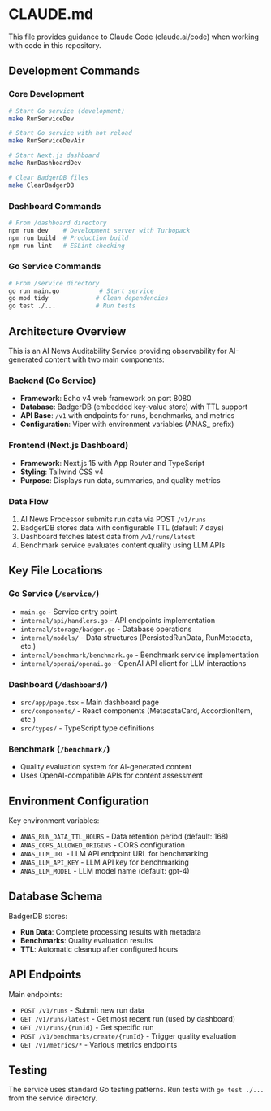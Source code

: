 # CLAUDE.md

This file provides guidance to Claude Code (claude.ai/code) when working with code in this repository.

## Development Commands

### Core Development
```bash
# Start Go service (development)
make RunServiceDev

# Start Go service with hot reload
make RunServiceDevAir

# Start Next.js dashboard
make RunDashboardDev

# Clear BadgerDB files
make ClearBadgerDB
```

### Dashboard Commands
```bash
# From /dashboard directory
npm run dev    # Development server with Turbopack
npm run build  # Production build
npm run lint   # ESLint checking
```

### Go Service Commands
```bash
# From /service directory
go run main.go           # Start service
go mod tidy             # Clean dependencies
go test ./...           # Run tests
```

## Architecture Overview

This is an AI News Auditability Service providing observability for AI-generated content with two main components:

### Backend (Go Service)
- **Framework**: Echo v4 web framework on port 8080
- **Database**: BadgerDB (embedded key-value store) with TTL support
- **API Base**: `/v1` with endpoints for runs, benchmarks, and metrics
- **Configuration**: Viper with environment variables (ANAS_ prefix)

### Frontend (Next.js Dashboard)
- **Framework**: Next.js 15 with App Router and TypeScript
- **Styling**: Tailwind CSS v4
- **Purpose**: Displays run data, summaries, and quality metrics

### Data Flow
1. AI News Processor submits run data via POST `/v1/runs`
2. BadgerDB stores data with configurable TTL (default 7 days)
3. Dashboard fetches latest data from `/v1/runs/latest`
4. Benchmark service evaluates content quality using LLM APIs

## Key File Locations

### Go Service (`/service/`)
- `main.go` - Service entry point
- `internal/api/handlers.go` - API endpoints implementation
- `internal/storage/badger.go` - Database operations
- `internal/models/` - Data structures (PersistedRunData, RunMetadata, etc.)
- `internal/benchmark/benchmark.go` - Benchmark service implementation
- `internal/openai/openai.go` - OpenAI API client for LLM interactions

### Dashboard (`/dashboard/`)
- `src/app/page.tsx` - Main dashboard page
- `src/components/` - React components (MetadataCard, AccordionItem, etc.)
- `src/types/` - TypeScript type definitions

### Benchmark (`/benchmark/`)
- Quality evaluation system for AI-generated content
- Uses OpenAI-compatible APIs for content assessment

## Environment Configuration

Key environment variables:
- `ANAS_RUN_DATA_TTL_HOURS` - Data retention period (default: 168)
- `ANAS_CORS_ALLOWED_ORIGINS` - CORS configuration
- `ANAS_LLM_URL` - LLM API endpoint URL for benchmarking
- `ANAS_LLM_API_KEY` - LLM API key for benchmarking
- `ANAS_LLM_MODEL` - LLM model name (default: gpt-4)

## Database Schema

BadgerDB stores:
- **Run Data**: Complete processing results with metadata
- **Benchmarks**: Quality evaluation results
- **TTL**: Automatic cleanup after configured hours

## API Endpoints

Main endpoints:
- `POST /v1/runs` - Submit new run data
- `GET /v1/runs/latest` - Get most recent run (used by dashboard)
- `GET /v1/runs/{runId}` - Get specific run
- `POST /v1/benchmarks/create/{runId}` - Trigger quality evaluation
- `GET /v1/metrics/*` - Various metrics endpoints

## Testing

The service uses standard Go testing patterns. Run tests with `go test ./...` from the service directory.